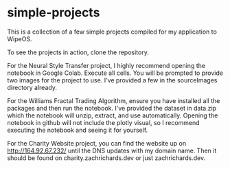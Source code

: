 # simple-projects

This is a collection of a few simple projects compiled for my application to WipeOS.

To see the projects in action, clone the repository.

For the Neural Style Transfer project, I highly recommend opening the notebook in Google Colab. Execute all cells. You will be prompted to provide two images for the project to use. I've provided a few in the sourceImages directory already.

For the Williams Fractal Trading Algorithm, ensure you have installed all the packages and then run the notebook. I've provided the dataset in data.zip which the notebook will unzip, extract, and use automatically. Opening the notebook in github will not include the plotly visual, so I recommend executing the notebook and seeing it for yourself.

For the Charity Website project, you can find the website up on http://164.92.67.232/ until the DNS updates with my domain name. Then it should be found on charity.zachrichards.dev or just zachrichards.dev.

